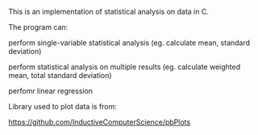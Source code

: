 This is an implementation of statistical analysis on data in C.

The program can:

  perform single-variable statistical analysis (eg. calculate mean, standard deviation)
  
  perform statistical analysis on multiple results (eg. calculate weighted mean, total standard deviation)
  
  perfomr linear regression
  
Library used to plot data is from:

  https://github.com/InductiveComputerScience/pbPlots

